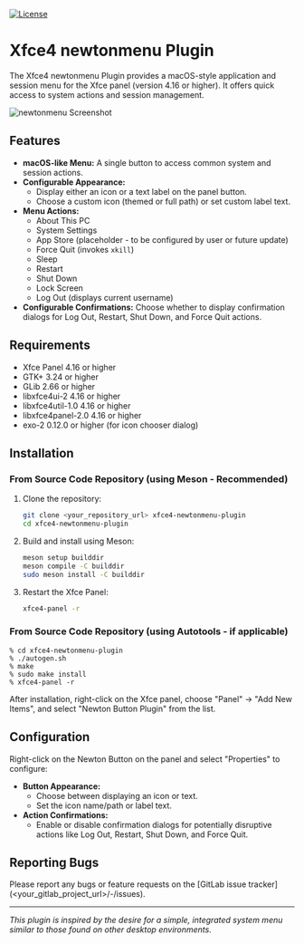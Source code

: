 [![License](https://img.shields.io/badge/License-GPL%20v2-blue.svg)](https://gitlab.xfce.org/panel-plugins/xfce4-newtonmenu-plugin/-/blob/master/COPYING)

# Xfce4 newtonmenu Plugin

The Xfce4 newtonmenu Plugin provides a macOS-style application and session menu for the Xfce panel (version 4.16 or higher). It offers quick access to system actions and session management.

![newtonmenu Screenshot](image.png)

## Features

*   **macOS-like Menu:** A single button to access common system and session actions.
*   **Configurable Appearance:**
    *   Display either an icon or a text label on the panel button.
    *   Choose a custom icon (themed or full path) or set custom label text.
*   **Menu Actions:**
    *   About This PC
    *   System Settings
    *   App Store (placeholder - to be configured by user or future update)
    *   Force Quit (invokes `xkill`)
    *   Sleep
    *   Restart
    *   Shut Down
    *   Lock Screen
    *   Log Out (displays current username)
*   **Configurable Confirmations:** Choose whether to display confirmation dialogs for Log Out, Restart, Shut Down, and Force Quit actions.

## Requirements

*   Xfce Panel 4.16 or higher
*   GTK+ 3.24 or higher
*   GLib 2.66 or higher
*   libxfce4ui-2 4.16 or higher
*   libxfce4util-1.0 4.16 or higher
*   libxfce4panel-2.0 4.16 or higher
*   exo-2 0.12.0 or higher (for icon chooser dialog)

## Installation

### From Source Code Repository (using Meson - Recommended)

1.  Clone the repository:
    ```bash
    git clone <your_repository_url> xfce4-newtonmenu-plugin
    cd xfce4-newtonmenu-plugin
    ```
2.  Build and install using Meson:
    ```bash
    meson setup builddir
    meson compile -C builddir
    sudo meson install -C builddir
    ```
3.  Restart the Xfce Panel:
    ```bash
    xfce4-panel -r
    ```

### From Source Code Repository (using Autotools - if applicable)

    % cd xfce4-newtonmenu-plugin
    % ./autogen.sh
    % make
    % sudo make install
    % xfce4-panel -r

After installation, right-click on the Xfce panel, choose "Panel" -> "Add New Items", and select "Newton Button Plugin" from the list.

## Configuration

Right-click on the Newton Button on the panel and select "Properties" to configure:
*   **Button Appearance:**
    *   Choose between displaying an icon or text.
    *   Set the icon name/path or label text.
*   **Action Confirmations:**
    *   Enable or disable confirmation dialogs for potentially disruptive actions like Log Out, Restart, Shut Down, and Force Quit.

## Reporting Bugs

Please report any bugs or feature requests on the [GitLab issue tracker](<your_gitlab_project_url>/-/issues).

---

*This plugin is inspired by the desire for a simple, integrated system menu similar to those found on other desktop environments.*
